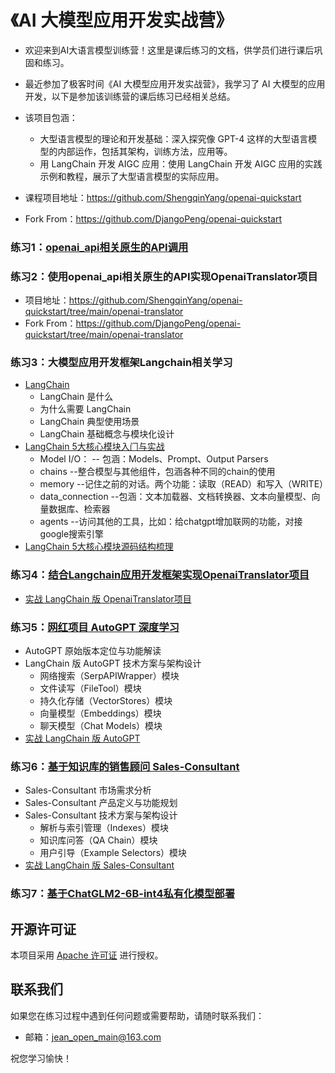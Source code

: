 # 《AI 大模型应用开发实战营》

- 欢迎来到AI大语言模型训练营！这里是课后练习的文档，供学员们进行课后巩固和练习。
- 最近参加了极客时间《AI 大模型应用开发实战营》，我学习了 AI 大模型的应用开发，以下是参加该训练营的课后练习已经相关总结。
- 该项目包涵：
    - 大型语言模型的理论和开发基础：深入探究像 GPT-4 这样的大型语言模型的内部运作，包括其架构，训练方法，应用等。
    - 用 LangChain 开发 AIGC 应用：使用 LangChain 开发 AIGC 应用的实践示例和教程，展示了大型语言模型的实际应用。

- 课程项目地址：https://github.com/ShengqinYang/openai-quickstart
- Fork From：https://github.com/DjangoPeng/openai-quickstart

### 练习1：[openai_api相关原生的API调用](./project/openai_api)

### 练习2：使用openai_api相关原生的API实现OpenaiTranslator项目

- 项目地址：https://github.com/ShengqinYang/openai-quickstart/tree/main/openai-translator
- Fork From：https://github.com/DjangoPeng/openai-quickstart/tree/main/openai-translator

### 练习3：大模型应用开发框架Langchain相关学习

- [LangChain](./note/笔记8-大模型应用开发框架-LangChain.md)
    - LangChain 是什么
    - 为什么需要 LangChain
    - LangChain 典型使⽤场景
    - LangChain 基础概念与模块化设计
- [LangChain 5大核⼼模块⼊⻔与实战](./project/langchain)
    - Model I/O： -- 包涵：Models、Prompt、Output Parsers
    - chains --整合模型与其他组件，包涵各种不同的chain的使用
    - memory --记住之前的对话。两个功能：读取（READ）和写入（WRITE）
    - data_connection --包涵：文本加载器、文档转换器、文本向量模型、向量数据库、检索器
    - agents --访问其他的工具，比如：给chatgpt增加联网的功能，对接google搜索引擎
- [LangChain 5大核⼼模块源码结构梳理](./resource/AI-LangChain.xmind)

### 练习4：[结合Langchain应用开发框架实现OpenaiTranslator项目](./note/笔记9-大模型实战：OpenaiTranslator+Langchain实战总结.md)

- [实战 LangChain 版 OpenaiTranslator项目](./project/langchain_openai_translator)

### 练习5：[网红项目 AutoGPT 深度学习](./note/笔记10-大模型实战：基于Langchain实现AutoGpt功能.md)

- AutoGPT 原始版本定位与功能解读
- LangChain 版 AutoGPT 技术方案与架构设计
    - 网络搜索（SerpAPIWrapper）模块
    - 文件读写（FileTool）模块
    - 持久化存储（VectorStores）模块
    - 向量模型（Embeddings）模块
    - 聊天模型（Chat Models）模块
- [实战 LangChain 版 AutoGPT](./project/langchain_autogpt)

### 练习6：[基于知识库的销售顾问 Sales-Consultant](./note/笔记11-大模型实战：基于知识库的房产销售Sales-Consultant.md)

- Sales-Consultant 市场需求分析
- Sales-Consultant 产品定义与功能规划
- Sales-Consultant 技术方案与架构设计
    - 解析与索引管理（Indexes）模块
    - 知识库问答（QA Chain）模块
    - 用户引导（Example Selectors）模块
- [实战 LangChain 版 Sales-Consultant](./project/langchain_sales_chatbot)

### 练习7：[基于ChatGLM2-6B-int4私有化模型部署](./project/langchain/model_io/model_chatglm.ipynb)

## 开源许可证

本项目采用 [Apache 许可证](https://www.apache.org/licenses/LICENSE-2.0) 进行授权。

## 联系我们

如果您在练习过程中遇到任何问题或需要帮助，请随时联系我们：

- 邮箱：jean_open_main@163.com

祝您学习愉快！
